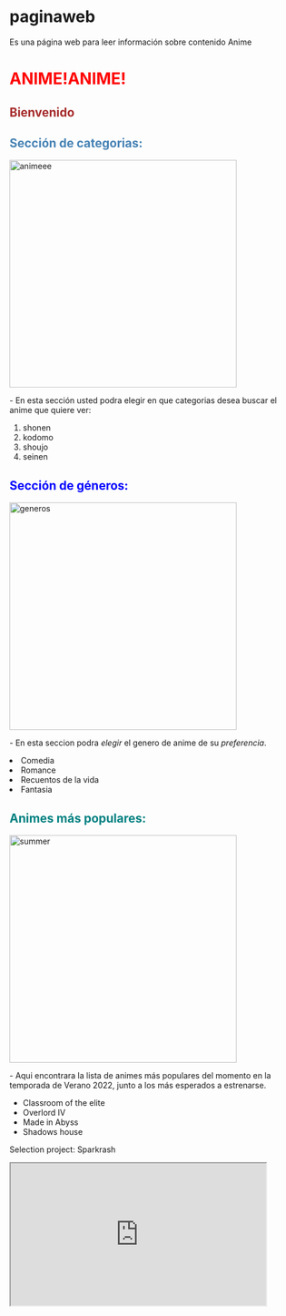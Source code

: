 # paginaweb
Es una página web para leer información sobre contenido Anime
<!DOCTYPE html>
<html>
<head>
  <title> Anime </title>
  <H1 style="color: red;">ANIME!ANIME!</H1>
</head>
  
<body>
  <h2 style="color:brown;"> Bienvenido </h2>
   <div id="categorias">
    <h2 style="color:steelblue;">Sección de categorias:</h2> 
    <img src="https://animecorner.me/wp-content/uploads/2022/07/Summer_2022_Anticipated_Anime_Thumbnail_2.png" alt="animeee" width="400px"> 
    <p>- En esta sección usted podra elegir en que categorias desea buscar el anime que quiere ver:</p>
    <ol>
        <li>shonen</li>
        <li>kodomo</li>
        <li>shoujo</li>
        <li>seinen</li>
    </ol>    
</div>
  
  <div id="generos">
    <h2 style="color:blue;">Sección de géneros:</h2>
    <img src="https://e00-marca.uecdn.es/assets/multimedia/imagenes/2020/04/19/15872567863990.jpg" alt="generos" width="400px">
    <p>- En esta seccion podra <em>elegir</em> el genero de anime de su <i>preferencia</i>.</p>
    <li>Comedia</li>
    <li>Romance</li>
    <li>Recuentos de la vida</li>
    <li>Fantasia</li>
    </div> 
  
  <div id="mas_populares">
    <h2 style="color:teal;">Animes más populares:</h2> 
    <img src="https://animementor.com/wp-content/uploads/2022/02/Upcoming-Anime-Releasing-in-Summer-2022-768x432.jpg.webp" alt="summer" width="400px">
    <p>- Aqui encontrara la lista de animes más populares del momento en la temporada de Verano 2022, junto a los más esperados a estrenarse. </p>
    <ul>
        <li>Classroom of the elite</li>
        <li>Overlord IV</li>
        <li>Made in Abyss</li>
        <li>Shadows house</li>
      </ul>
    </div> 
    <div>
      <p>Selection project: Sparkrash</p>
      <iframe width="450" height="250" src="https://www.youtube.com/embed/uCtrg9Sz7Dw"allowfullscreen></iframe>
    </div>
</body>
  
</html>
